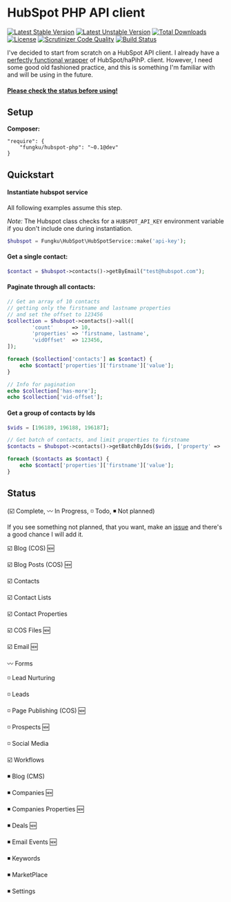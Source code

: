 # HubSpot PHP API client

[![Latest Stable Version](https://poser.pugx.org/fungku/hubspot-php/v/stable.svg)](https://packagist.org/packages/fungku/hubspot-php) [![Latest Unstable Version](https://poser.pugx.org/fungku/hubspot-php/v/unstable.svg)](https://packagist.org/packages/fungku/hubspot-php) [![Total Downloads](https://poser.pugx.org/fungku/hubspot-php/downloads.svg)](https://packagist.org/packages/fungku/hubspot-php) [![License](https://poser.pugx.org/fungku/hubspot-php/license.svg)](https://packagist.org/packages/fungku/hubspot-php) [![Scrutinizer Code Quality](https://scrutinizer-ci.com/g/fungku/hubspot-php/badges/quality-score.png?b=master)](https://scrutinizer-ci.com/g/fungku/hubspot-php/?branch=master) [![Build Status](https://travis-ci.org/fungku/hubspot-php.svg?branch=master)](https://travis-ci.org/fungku/hubspot-php)


I've decided to start from scratch on a HubSpot API client. I already have a
[perfectly functional wrapper](https://github.com/fungku/hubspot) of HubSpot/haPihP.
client. However, I need some good old fashioned practice, and this is something I'm familiar with and will be using
in the future.

#### [Please check the status before using!](https://github.com/fungku/hubspot-php#status)

## Setup

**Composer:**

```
"require": {
	"fungku/hubspot-php": "~0.1@dev"
}
```

## Quickstart

#### Instantiate hubspot service

All following examples assume this step.

*Note:* The Hubspot class checks for a `HUBSPOT_API_KEY` environment variable if you don't include one during instantiation.

```php
$hubspot = Fungku\HubSpot\HubSpotService::make('api-key');
```

#### Get a single contact:

```php
$contact = $hubspot->contacts()->getByEmail("test@hubspot.com");
```

#### Paginate through all contacts:

```php
// Get an array of 10 contacts
// getting only the firstname and lastname properties
// and set the offset to 123456
$collection = $hubspot->contacts()->all([
        'count'      => 10,
        'properties' => 'firstname, lastname',
        'vidOffset'  => 123456,
]);

foreach ($collection['contacts'] as $contact) {
    echo $contact['properties']['firstname']['value'];
}

// Info for pagination
echo $collection['has-more'];
echo $collection['vid-offset'];
```

#### Get a group of contacts by Ids

```php
$vids = [196189, 196188, 196187];

// Get batch of contacts, and limit properties to firstname
$contacts = $hubspot->contacts()->getBatchByIds($vids, ['property' => 'firstname']);

foreach ($contacts as $contact) {
    echo $contact['properties']['firstname']['value'];
}
```

## Status

(:ballot_box_with_check: Complete, :wavy_dash: In Progress, :white_medium_small_square: Todo, :black_medium_small_square: Not planned)

If you see something not planned, that you want, make an [issue](https://github.com/fungku/hubspot-php/issues) and there's a good chance I will add it.

:ballot_box_with_check: Blog (COS) :new:

:ballot_box_with_check: Blog Posts (COS) :new:

:ballot_box_with_check: Contacts

:ballot_box_with_check: Contact Lists

:ballot_box_with_check: Contact Properties

:ballot_box_with_check: COS Files :new:

:ballot_box_with_check: Email :new:

:wavy_dash: Forms

:white_medium_small_square: Lead Nurturing

:white_medium_small_square: Leads

:white_medium_small_square: Page Publishing (COS) :new:

:white_medium_small_square: Prospects :new:

:white_medium_small_square: Social Media

:ballot_box_with_check: Workflows

:black_medium_small_square: Blog (CMS)

:black_medium_small_square: Companies :new:

:black_medium_small_square: Companies Properties :new:

:black_medium_small_square: Deals :new:

:black_medium_small_square: Email Events :new:

:black_medium_small_square: Keywords

:black_medium_small_square: MarketPlace

:black_medium_small_square: Settings
